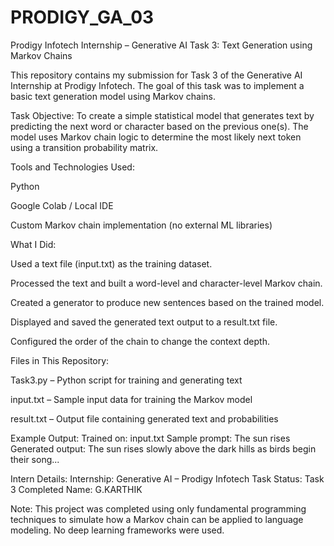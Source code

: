 # PRODIGY_GA_03
Prodigy Infotech Internship – Generative AI
Task 3: Text Generation using Markov Chains

This repository contains my submission for Task 3 of the Generative AI Internship at Prodigy Infotech. The goal of this task was to implement a basic text generation model using Markov chains.

Task Objective:
To create a simple statistical model that generates text by predicting the next word or character based on the previous one(s). The model uses Markov chain logic to determine the most likely next token using a transition probability matrix.

Tools and Technologies Used:

Python

Google Colab / Local IDE

Custom Markov chain implementation (no external ML libraries)


What I Did:

Used a text file (input.txt) as the training dataset.

Processed the text and built a word-level and character-level Markov chain.

Created a generator to produce new sentences based on the trained model.

Displayed and saved the generated text output to a result.txt file.

Configured the order of the chain to change the context depth.


Files in This Repository:

Task3.py – Python script for training and generating text

input.txt – Sample input data for training the Markov model

result.txt – Output file containing generated text and probabilities


Example Output:
Trained on: input.txt
Sample prompt: The sun rises
Generated output: The sun rises slowly above the dark hills as birds begin their song...

Intern Details:
Internship: Generative AI – Prodigy Infotech
Task Status: Task 3 Completed
Name: G.KARTHIK

Note:
This project was completed using only fundamental programming techniques to simulate how a Markov chain can be applied to language modeling. No deep learning frameworks were used.
